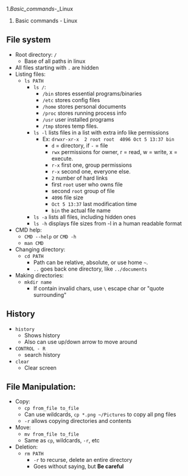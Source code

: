 1._Basic_commands_-_Linux

1. Basic commands - Linux

## File system
- Root directory: `/`
	- Base of all paths in linux
- All files starting with `.` are hidden
- Listing files:
	- `ls PATH`
		- `ls /`:
			- `/bin` stores essential programs/binaries
			- `/etc` stores config files
			- `/home` stores personal documents
			- `/proc` stores running process info
			- `/usr` user installed programs
			- `/tmp` stores temp files.
		- `ls -l` lists files in a list with extra info like permissions
			- Ex: `drwxr-xr-x  2 root root  4096 Oct 5 13:37 bin`
				- `d` = directory, if `-` = file
				- `rwx` permissions for owner, r = read, w = write, x = execute.
				- `r-x` first one, group permissions
				- `r-x` second one, everyone else.
				- `2` number of hard links
				- first `root` user who owns file
				- second `root` group of file
				- `4096` file size
				- `Oct 5 13:37` last modification time
				- `bin` the actual file name
		- `ls -a` lists all files, including hidden ones
		- `ls -h` displays file sizes from -l in a human readable format
- CMD help:
	- `CMD --help` or `CMD -h`
	- `man CMD`
- Changing directory:
	- `cd PATH`
		- Path can be relative, absolute, or use home `~`.
		- `..` goes back one directory, like `../documents`
- Making directories:
	- `mkdir name`
		- If contain invalid chars, use `\` escape char or "quote surrounding"
## History
- `history`
	- Shows history
	- Also can use up/down arrow to move around
- `CONTROL - R`
	- search history
- `clear`
	- Clear screen
## File Manipulation:
- Copy:
	- `cp from_file to_file`
	- Can use wildcards, `cp *.png ~/Pictures` to copy all png files
	- `-r` allows copying directories and contents
- Move:
	- `mv from_file to_file`
	- Same as `cp`, wildcards, `-r`, etc
- Deletion:
	- `rm PATH`
		- `-r` to recurse, delete an entire directory
		- Goes without saying, but **Be careful**